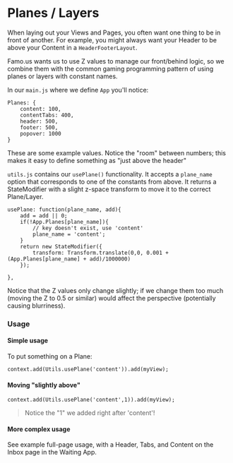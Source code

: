 # Planes / Layers

When laying out your Views and Pages, you often want one thing to be in front of another. For example, you might always want your Header to be above your Content in a `HeaderFooterLayout`.

Famo.us wants us to use Z values to manage our front/behind logic, so we combine them with the common gaming programming pattern of using planes or layers with constant names.

In our `main.js` where we define `App` you'll notice:


    Planes: {
        content: 100,
        contentTabs: 400,
        header: 500,
        footer: 500,
        popover: 1000
    }

These are some example values. Notice the "room" between numbers; this makes it easy to define something as "just above the header"

`utils.js` contains our `usePlane()` functionality. It accepts a `plane_name` option that corresponds to one of the constants from above. It returns a StateModifier with a slight z-space transform to move it to the correct Plane/Layer.

    usePlane: function(plane_name, add){
        add = add || 0;
        if(!App.Planes[plane_name]){
            // key doesn't exist, use 'content'
            plane_name = 'content';
        }
        return new StateModifier({
            transform: Transform.translate(0,0, 0.001 + (App.Planes[plane_name] + add)/1000000)
        });

    },

Notice that the Z values only change slightly; if we change them too much (moving the Z to 0.5 or similar) would affect the perspective (potentially causing blurriness).


### Usage

#### Simple usage

To put something on a Plane:

    context.add(Utils.usePlane('content')).add(myView);

#### Moving "slightly above"

    context.add(Utils.usePlane('content',1)).add(myView);

> Notice the "1" we added right after 'content'!

#### More complex usage
See example full-page usage, with a Header, Tabs, and Content on the Inbox page in the Waiting App.
